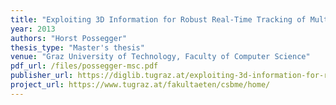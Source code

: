 ```yaml
---
title: "Exploiting 3D Information for Robust Real-Time Tracking of Multiple Objects in Complex Scenarios"
year: 2013
authors: "Horst Possegger"
thesis_type: "Master's thesis"
venue: "Graz University of Technology, Faculty of Computer Science"
pdf_url: /files/possegger-msc.pdf
publisher_url: https://diglib.tugraz.at/exploiting-3d-information-for-robust-real-time-tracking-of-multiple-objects-in-complex-scenarios-2013
project_url: https://www.tugraz.at/fakultaeten/csbme/home/
---
```

